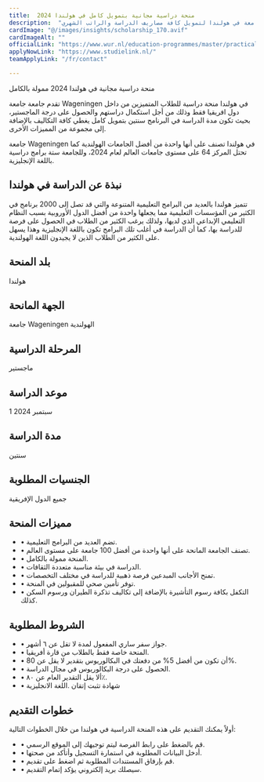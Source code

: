 ```yaml
---
title:  منحة دراسية مجانية بتمويل كامل في هولندا 2024 
description:  "فرصة ذهبية للحصول علي منحة دراسية مجانية للدراسة في أقوي جامعة في هولندا لتمويل كافة مصاريف الدراسة والراتب الشهري." 
cardImage: "@/images/insights/scholarship_170.avif" 
cardImageAlt: "" 
officialLink: "https://www.wur.nl/education-programmes/master/practical-information-masters/apply-for-a-master-programme.htm" 
applyNowLink: "https://www.studielink.nl/" 
teamApplyLink: "/fr/contact"

---
```


منحة دراسية مجانية في هولندا 2024 ممولة بالكامل

تقدم جامعة جامعة Wageningen في هولندا منحة دراسية للطلاب المتميزين من داخل دول افريقيا فقط وذلك من أجل استكمال دراستهم والحصول على درجة الماجستير، بحيث تكون مدة الدراسة في البرنامج سنتين بتمويل كامل يغطي كافة التكاليف بالإضافة إلى مجموعة من المميزات الأخرى.

جامعة Wageningen في هولندا تصنف على أنها واحدة من أفضل الجامعات الهولندية كما تحتل المركز 64 على مستوى جامعات العالم لعام 2024، وللجامعة ستة برامج دراسية باللغة الإنجليزية.

## نبذة عن الدراسة في هولندا

تتميز هولندا بالعديد من البرامج التعليمية المتنوعة والتي قد تصل إلى 2000 برنامج في الكثير من المؤسسات التعليمية مما يجعلها واحدة من أفضل الدول الأوروبية بسبب النظام التعليمي الإبداعي الذي لديها، ولذلك يرغب الكثير من الطلاب في الحصول على فرصة للدراسة بها، كما أن الدراسة في أغلب تلك البرامج تكون باللغة الإنجليزية وهذا يسهل على الكثير من الطلاب الذين لا يجيدون اللغة الهولندية.

## بلد المنحة

هولندا

## الجهة المانحة

جامعة Wageningen الهولندية

## المرحلة الدراسية

ماجستير

## موعد الدراسة

1 سبتمبر 2024

## مدة الدراسة

سنتين

## الجنسيات المطلوبة

جميع الدول الإفريقية

## مميزات المنحة

- • تضم العديد من البرامج التعليمية.
- • تصنف الجامعة المانحة على أنها واحدة من أفضل 100 جامعة على مستوى العالم.
- • المنحة ممولة بالكامل.
- • الدراسة في بيئة مناسبة متعددة الثقافات.
- • تمنح الأجانب المبدعين فرصة ذهبية للدراسة في مختلف التخصصات.
- • توفر تأمين صحي للمقبولين في المنحة.
- • التكفل بكافة رسوم التأشيرة بالإضافة إلى تكاليف تذكرة الطيران ورسوم السكن كذلك.

## الشروط المطلوبة

- • جواز سفر ساري المفعول لمدة لا تقل عن ٦ أشهر.
- • المنحة خاصة فقط بالطلاب من قارة أفريقيا.
- • أن تكون من أفضل 5% من دفعتك في البكالوريوس بتقدير لا يقل عن 80%.
- • الحصول على درجة البكالوريوس في مجال الدراسة.
- • ألا يقل التقدير العام عن ٨٠٪.
- • شهادة تثبت إتقان .اللغة الانجليزية

## خطوات التقديم

أولاً يمكنك التقديم على هذه المنحة الدراسية في هولندا من خلال الخطوات التالية:

- • قم بالضغط على رابط الفرصة ليتم توجيهك إلى الموقع الرسمي.
- • أدخل البيانات المطلوبة في استمارة التسجيل وأتأكد من صحتها.
- • قم بإرفاق المستندات المطلوبة ثم اضغط على تقديم.
- • سيصلك بريد إلكتروني يؤكد إتمام التقديم.

